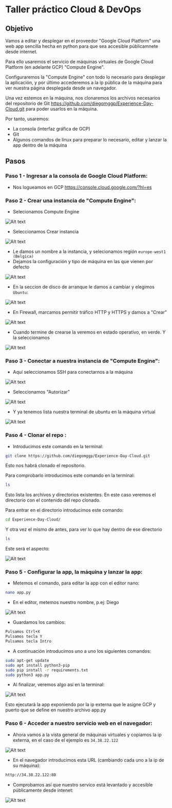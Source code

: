 # Taller práctico Cloud & DevOps


## Objetivo
Vamos a editar y desplegar en el proveedor "Google Cloud Platform" una web app sencilla hecha en python para que sea accesible públicamnete desde internet. 

Para ello usaremos el servicio de máquinas virtuales de Google Cloud Platform (en adelante GCP) "Compute Engine".

Configuraremos la "Compute Engine" con todo lo necesario para desplegar la aplicación, y por último accederemos a la ip pública de la máquina para ver nuestra página desplegada desde un navegador.

Una vez estemos en la máquina, nos clonaremos los archivos necesarios del repositorio de Git https://github.com/diegomggp/Experience-Day-Cloud.git
para poder usarlos en la máquina.

Por tanto, usaremos:
- La consola (interfaz gráfica de GCP)
- Git
- Algunos comandos de linux para preparar lo necesario, editar y lanzar la app dentro de la máquina


## Pasos
### Paso 1 - Ingresar a la consola de Google Cloud Platform:

- Nos logueamos en GCP https://console.cloud.google.com/?hl=es

### Paso 2 - Crear una instancia de "Compute Engine":

- Selecionamos Compute Engine

![Alt text](images/image.png)


- Seleccionamos Crear instancia

![Alt text](images/image-1.png)


- Le damos un nombre a la instancia, y selecionamos región `europe-west1 (Belgica)`
- Dejamos la configuración y tipo de máquina en las que vienen por defecto

![Alt text](images/image-2.png)

- En la seccion de disco de arranque le damos a cambiar y elegimos `Ubuntu`:

![Alt text](images/image-9.png)

- En Firewall, marcamos permitir tráfico HTTP y HTTPS y damos a "Crear"

![Alt text](images/image-4.png)

- Cuando termine de crearse la veremos en estado operativo, en verde. Y la seleccionamos

![Alt text](images/image-6.png)

### Paso 3 - Conectar a nuestra instancia de "Compute Engine":

- Aquí seleccionamos SSH para conectarnos a la máquina

![Alt text](images/image-7.png)

- Seleccionamos "Autorizar"

![Alt text](images/image-10.png)

- Y ya tenemos lista nuestra terminal de ubuntu en la máquina virtual

![Alt text](images/image-11.png)

### Paso 4 - Clonar el repo :

- Introducimos este comando en la terminal: 
```bash
git clone https://github.com/diegomggp/Experience-Day-Cloud.git
```
Esto nos habrá clonado el repositorio. 

Para comprobarlo introducimos este comando en la terminal:
```bash
ls
```
Esto lista los archivos y directorios existentes. En este caso veremos el directorio con el contenido del repo clonado.

Para entrar en el directorio introducimos este comando:
```bash
cd Experience-Day-Cloud/
```
Y otra vez el mismo de antes, para ver lo que hay dentro de ese directorio
```bash
ls
```
Este será el aspecto:

![Alt text](images/image-12.png)

### Paso 5 - Configurar la app, la máquina y lanzar la app:

- Metemos el comando, para editar la app con el editor nano:

```bash
nano app.py
```
- En el editor, metemos nuestro nombre, p.ej: Diego

![Alt text](images/image-13.png)

- Guardamos los cambios:
```bash
Pulsamos Ctrl+X
Pulsamos tecla Y
Pulsamos tecla Intro
```
- A continuación introducimos uno a uno los siguientes comandos:

```bash
sudo apt-get update
sudo apt install python3-pip
sudo pip install -r requirements.txt
sudo python3 app.py
```
- Al finalizar, veremos algo así en la terminal:

![Alt text](images/image-15.png)

Esto ejecutará la app exponiendo por la ip externa que le asigne GCP y puerto que se define en nuestro archivo app.py


### Paso 6 - Acceder a nuestro servicio web en el navegador:

- Ahora vamos a la vista general de máquinas virtuales y copiamos la ip externa, en el caso de el ejemplo es ``34.38.22.122``

![Alt text](images/image-14.png)


- En el navegador introducimos esta URL (cambiando cada uno a la ip de su máquina):

```bash
http://34.38.22.122:80
```

- Comprobamos así que nuestro servico está levantado y accesible públicamente desde intenet:

![Alt text](images/image-16.png)